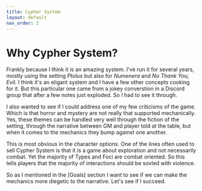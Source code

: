 ```yaml
---
title: Cypher System
layout: default
nav_order: 2
---
```

# Why Cypher System?
Frankly because I think it is an amazing system. I've run it for several years, mostly using the setting *Ptolus* but also for *Numenera* and *No Thank You, Evil.* I think it's an eligant system and I have a few other concepts cooking for it. But this particular one came from a jokey converstion in a Discord group that after a few notes just exploded. So I had to see it through.

I also wanted to see if I could address one of my few criticisms of the game. Which is that horror and mystery are not really that supported mechanically. Yes, these themes can be handled very well through the fiction of the setting, through the narrative between GM and player told at the table, but when it comes to the mechanics they bump against one another. 

This is most obvious in the character options. One of the lines often used to sell Cypher System is that it is a game about exploration and not necessarily combat. Yet the majority of Types and Foci are combat oriented. So this tells players that the majority of interactions should be sovled with violence. 

So as I mentioned in the [Goals]<a name="goals"></a> section I want to see if we can make the mechanics more diegetic to the narrative. Let's see if I succeed.
